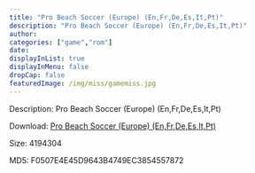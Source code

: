```yaml
---
title: "Pro Beach Soccer (Europe) (En,Fr,De,Es,It,Pt)"
description: "Pro Beach Soccer (Europe) (En,Fr,De,Es,It,Pt)"
author: 
categories: ["game","rom"]
date: 
displayInList: true
displayInMenu: false
dropCap: false
featuredImage: /img/miss/gamemiss.jpg
---
```


Description: Pro Beach Soccer (Europe) (En,Fr,De,Es,It,Pt)

Download: <a style="text-decoration:underline;" href="https://mega.nz/#!ibJCDIgR!4nrv2E9iZGrAyt-g1IZkR7GZNe4_oCWRUADYHRomJJg" target = "_blank" rel = "nofollow" > Pro Beach Soccer (Europe) (En,Fr,De,Es,It,Pt)</a>

Size: 4194304

MD5: F0507E4E45D9643B4749EC3854557872

